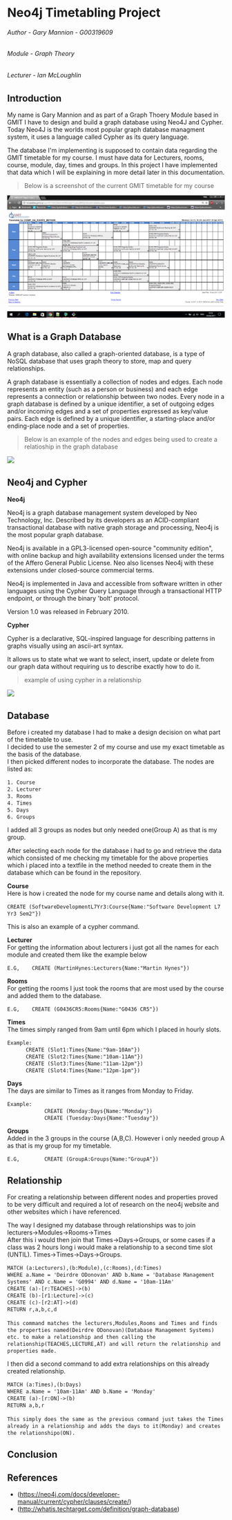 # Neo4j Timetabling Project

###### Author - Gary Mannion - G00319609
###### Module - Graph Theory
###### Lecturer - Ian McLoughlin

## Introduction  
My name is Gary Mannion and as part of a Graph Thoery Module based in GMIT I have to design and build a graph database using Neo4J and Cypher. Today Neo4J is the worlds most popular graph database managment system, it uses a language called Cypher as its query language.

The database I'm implementing is supposed to contain data regarding the GMIT timetable for my course. I must have data for Lecturers, rooms, course, module, day, times and groups. In this project I have implemented that data which I will be explaining in more detail later in this documentation.  

> Below is a screenshot of the current GMIT timetable for my course  
<img src="https://github.com/Gazza1996/Graph-Theory-Project/blob/master/readme%20images/Screenshot%20(6).png">  

## What is a Graph Database  
A graph database, also called a graph-oriented database, is a type of NoSQL database that uses graph theory to store, map and query relationships.   

A graph database is essentially a collection of nodes and edges. Each node represents an entity (such as a person or business) and each edge represents a connection or relationship between two nodes. Every node in a graph database is defined by a unique identifier, a set of outgoing edges and/or incoming edges and a set of properties expressed as key/value pairs. Each edge is defined by a unique identifier, a starting-place and/or ending-place node and a set of properties.  

> Below is an example of the nodes and edges being used to create a relatioship in the graph database  

<img src="http://itknowledgeexchange.techtarget.com/overheard/files/2014/01/Graph-database-sketch.jpg">  

## Neo4j and Cypher  

**Neo4j**  

Neo4j is a graph database management system developed by Neo Technology, Inc. Described by its developers as an ACID-compliant transactional database with native graph storage and processing, Neo4j is the most popular graph database.  

Neo4j is available in a GPL3-licensed open-source "community edition", with online backup and high availability extensions licensed under the terms of the Affero General Public License. Neo also licenses Neo4j with these extensions under closed-source commercial terms.  

Neo4j is implemented in Java and accessible from software written in other languages using the Cypher Query Language through a transactional HTTP endpoint, or through the binary 'bolt' protocol.  

Version 1.0 was released in February 2010.  

**Cypher**  

Cypher is a declarative, SQL-inspired language for describing patterns in graphs visually using an ascii-art syntax.  

It allows us to state what we want to select, insert, update or delete from our graph data without requiring us to describe exactly how to do it.  

> example of using cypher in a relationship

<img src="https://s3.amazonaws.com/dev.assets.neo4j.com/wp-content/uploads/cypher_pattern_simple.png">  

## Database  
Before i created my database I had to make a design decision on what part of the timetable to use.  
I decided to use the semester 2 of my course and use my exact timetable as the basis of the database.  
I then picked different nodes to incorporate the database. The nodes are listed as:  

```
1. Course
2. Lecturer
3. Rooms
4. Times
5. Days
6. Groups
```  
I added all 3 groups as nodes but only needed one(Group A) as that is my group.  

After selecting each node for the database i had to go and retrieve the data which consisted of me checking my timetable for the above properties which i placed into a textfile in the method needed to create them in the database which can be found in the repository.  

**Course**  
Here is how i created the node for my course name and details along with it.  
```
CREATE (SoftwareDevelopmentL7Yr3:Course{Name:"Software Development L7 Yr3 Sem2"})
```  
This is also an example of a cypher command.  

**Lecturer**  
For getting the information about lecturers i just got all the names for each module and created them like the example below
```
E.G,    CREATE (MartinHynes:Lecturers{Name:"Martin Hynes"})
```  

**Rooms**  
For getting the rooms I just took the rooms that are most used by the course and added them to the database.  
```
E.G,    CREATE (G0436CR5:Rooms{Name:"G0436 CR5"})
```

**Times**  
The times simply ranged from 9am until 6pm which I placed in hourly slots.  
```
Example: 
      CREATE (Slot1:Times{Name:"9am-10Am"})
      CREATE (Slot2:Times{Name:"10am-11Am"})
      CREATE (Slot3:Times{Name:"11am-12pm"})
      CREATE (Slot4:Times{Name:"12pm-1pm"})
```

**Days**  
The days are similar to Times as it ranges from Monday to Friday.  
```
Example:
            CREATE (Monday:Days{Name:"Monday"})
            CREATE (Tuesday:Days{Name:"Tuesday"})
```

**Groups**  
Added in the 3 groups in the course (A,B,C). However i only needed group A as that is my group for my timetable.  
```
E.G,        CREATE (GroupA:Groups{Name:"GroupA"})
```

## Relationship  
For creating a relationship between different nodes and properties proved to be very difficult and required a lot of research on the neo4j website and other websites which i have referenced.  

The way I designed my database through relationships was to join lecturers->Modules->Rooms->Times  
After this i would then join that Times->Days->Groups, or some cases if a class was 2 hours long i would make a relationship to a second time slot (UNTIL). Times->Times->Days->Groups.  

```
MATCH (a:Lecturers),(b:Module),(c:Rooms),(d:Times)
WHERE a.Name = 'Deirdre ODonovan' AND b.Name = 'Database Management Systems' AND c.Name = 'G0994' AND d.Name = '10am-11Am'
CREATE (a)-[r:TEACHES]->(b)
CREATE (b)-[r1:Lecture]->(c)
CREATE (c)-[r2:AT]->(d)
RETURN r,a,b,c,d

This command matches the lecturers,Modules,Rooms and Times and finds the properties named(Deirdre ODonovan)(Database Management Systems) etc. to make a relationship and then calling the relationship(TEACHES,LECTURE,AT) and will return the relationship and properties made.
```

I then did a second command to add extra relationships on this already created relationship.  
```
MATCH (a:Times),(b:Days)
WHERE a.Name = '10am-11Am' AND b.Name = 'Monday' 
CREATE (a)-[r:ON]->(b)
RETURN a,b,r 

This simply does the same as the previous command just takes the Times already in a relationship and adds the days to it(Monday) and creates the relationshipo(ON).
```



## Conclusion  



## References  
- (https://neo4j.com/docs/developer-manual/current/cypher/clauses/create/)  
- (http://whatis.techtarget.com/definition/graph-database)
